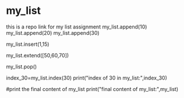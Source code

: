 # my_list
this is a repo link for my list assignment
my_list.append(10)
my_list.append(20)
my_list.append(30)

my_list.insert(1,15)

 my_list.extend([50,60,70])

 my_list.pop()
 
 index_30=my_list.index(30)
 print("index of 30 in my_list:",index_30)
 
 #print the final content of my_list
 print("final content of my_list:",my_list)
 
 
